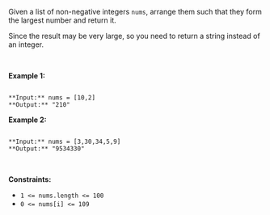 
Given a list of non-negative integers `nums`, arrange them such that they form the largest number and return it.


Since the result may be very large, so you need to return a string instead of an integer.


 


**Example 1:**



```

**Input:** nums = [10,2]
**Output:** "210"

```

**Example 2:**



```

**Input:** nums = [3,30,34,5,9]
**Output:** "9534330"

```

 


**Constraints:**


* `1 <= nums.length <= 100`
* `0 <= nums[i] <= 109`


